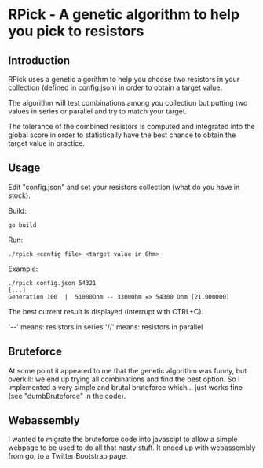 # RPick - A genetic algorithm to help you pick to resistors

## Introduction

RPick uses a genetic algorithm to help you choose two resistors in your collection (defined in config.json) in order to obtain a target value.

The algorithm will test combinations among you collection but putting two values in series or parallel and try to match your target.

The tolerance of the combined resistors is computed and integrated into the global score in order to statistically have the best chance to obtain the target value in practice.


## Usage

Edit "config.json" and set your resistors collection (what do you have in stock).

Build:

    go build

Run:

    ./rpick <config file> <target value in Ohm>

Example:

    ./rpick config.json 54321
    [...]
    Generation 100  |  51000Ohm -- 3300Ohm => 54300 Ohm [21.000000]


The best current result is displayed (interrupt with CTRL+C).

  '--' means: resistors in series
  '//' means: resistors in parallel


## Bruteforce

At some point it appeared to me that the genetic algorithm was funny, but overkill: we end up trying all combinations and find the best option.
So I implemented a very simple and brutal bruteforce which... just works fine (see "dumbBruteforce" in the code).


## Webassembly

I wanted to migrate the bruteforce code into javascipt to allow a simple webpage to be used to do all that nasty stuff.
It ended up with webassembly from go, to a Twitter Bootstrap page.
